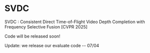 # SVDC
SVDC : Consistent Direct Time-of-Flight Video Depth Completion with Frequency Selective Fusion [CVPR 2025]

Code will be released soon!

Update: we release our evaluate code -- 07/04
